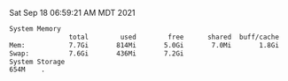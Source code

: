 Sat Sep 18 06:59:21 AM MDT 2021
```bash
System Memory
               total        used        free      shared  buff/cache   available
Mem:           7.7Gi       814Mi       5.0Gi       7.0Mi       1.8Gi       6.5Gi
Swap:          7.6Gi       436Mi       7.2Gi
System Storage
654M	.
```
```bash
